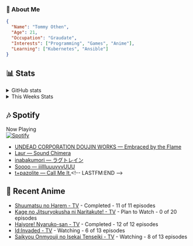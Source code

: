### 👋 About Me
```json
{
  "Name": "Tommy Othen",
  "Age": 21,
  "Occupation": "Graudate",
  "Interests": ["Programming", "Games", "Anime"],
  "Learning": ["Kubernetes", "Ansible"]
}
```

## 📊 Stats
<details>
  <summary>GitHub stats</summary>
  <a href="https://github.com/anuraghazra/github-readme-stats">
    <img src="https://github-readme-stats.vercel.app/api?username=tommyothen&show_icons=true&count_private=true&hide=prs,issues">
  </a>
</details>

<details>
  <summary>This Weeks Stats</summary>
  <a href="https://github.com/anuraghazra/github-readme-stats">
    <img src="https://github-readme-stats.vercel.app/api/wakatime?username=tommyothen&cache_seconds=1800&custom_title=Top%20Languages">
  </a>
</details>

## 🎶 Spotify
Now Playing\
[![Spotify](https://novatorem-dasushiasian.vercel.app/api/spotify)](https://open.spotify.com/user/g90805640970)
<!-- LASTFM:START -->
* [UNDEAD CORPORATION DOUJIN WORKS — Embraced by the Flame](https://www.last.fm/music/UNDEAD+CORPORATION+DOUJIN+WORKS/_/Embraced+by+the+Flame)
* [Laur — Sound Chimera](https://www.last.fm/music/Laur/_/Sound+Chimera)
* [inabakumori — ラグトレイン](https://www.last.fm/music/inabakumori/_/%E3%83%A9%E3%82%B0%E3%83%88%E3%83%AC%E3%82%A4%E3%83%B3)
* [Soooo — iiillluuuvvvUUU](https://www.last.fm/music/Soooo/_/iiillluuuvvvUUU)
* [t+pazolite — Call Me It.](https://www.last.fm/music/t%252Bpazolite/_/Call+Me+It.)<!-- LASTFM:END -->

## 🗻 Recent Anime
<!-- ANIME-LIST:START -->
* [Shuumatsu no Harem - TV](https://myanimelist.net/anime/41946/Shuumatsu_no_Harem) - Completed - 11 of 11 episodes
* [Kage no Jitsuryokusha ni Naritakute! - TV](https://myanimelist.net/anime/48316/Kage_no_Jitsuryokusha_ni_Naritakute) - Plan to Watch - 0 of 20 episodes
* [Haiyore! Nyaruko-san - TV](https://myanimelist.net/anime/11785/Haiyore_Nyaruko-san) - Completed - 12 of 12 episodes
* [Id:Invaded - TV](https://myanimelist.net/anime/40046/Id_Invaded) - Watching - 6 of 13 episodes
* [Saikyou Onmyouji no Isekai Tenseiki - TV](https://myanimelist.net/anime/50932/Saikyou_Onmyouji_no_Isekai_Tenseiki) - Watching - 8 of 13 episodes<!-- ANIME-LIST:END -->
